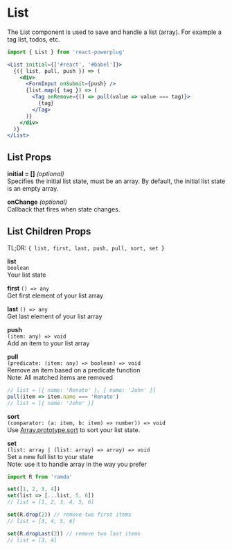 # List

The List component is used to save and handle a list (array). For example a tag list, todos, etc.

```js
import { List } from 'react-powerplug'
```

```jsx
<List initial={['#react', '#babel']}>
  {({ list, pull, push }) => (
    <div>
      <FormInput onSubmit={push} />
      {list.map({ tag }) => (
        <Tag onRemove={() => pull(value => value === tag)}>
          {tag}
        </Tag>
      )}
    </div>
  )}
</List>
```

## List Props

**initial = []** _(optional)_  
Specifies the initial list state, must be an array.
By default, the initial list state is an empty array.

**onChange** _(optional)_  
Callback that fires when state changes.

## List Children Props

TL;DR: `{ list, first, last, push, pull, sort, set }`

**list**  
`boolean`  
Your list state

**first**
`() => any`  
Get first element of your list array

**last**
`() => any`  
Get last element of your list array

**push**  
`(item: any) => void`  
Add an item to your list array

**pull**  
`(predicate: (item: any) => boolean) => void`  
Remove an item based on a predicate function  
Note: All matched items are removed

```js
// list = [{ name: 'Renato' }, { name: 'John' }]
pull(item => item.name === 'Renato')
// list = [{ name: 'John' }]
```

**sort**  
`(comparator: (a: item, b: item) => number)) => void`  
Use [Array.prototype.sort](https://www.w3schools.com/jsref/jsref_sort.asp) to sort your list state.

**set**  
`(list: array | (list: array) => array) => void`  
Set a new full list to your state  
Note: use it to handle array in the way you prefer

```js
import R from 'ramda'

set([1, 2, 3, 4])
set(list => [...list, 5, 6])
// list = [1, 2, 3, 4, 5, 6]

set(R.drop(2)) // remove two first items
// list = [3, 4, 5, 6]

set(R.dropLast(2)) // remove two last items
// list = [3, 4]
```
